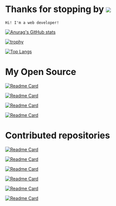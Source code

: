 # Thanks for stopping by ![](https://komarev.com/ghpvc/?username=trandaison&color=gray)

`Hi! I'm a web developer!`

[![Anurag's GitHub stats](https://github-readme-stats.vercel.app/api?username=trandaison&count_private=true&show_icons=true&bg_color=30,478ba2,de5b6d&title_color=fff&text_color=fff&icon_color=eee)](https://github.com/trandaison/github-readme-stats)

[![trophy](https://github-profile-trophy.vercel.app/?username=trandaison&theme=onedark)](https://github.com/ryo-ma/github-profile-trophy)

[![Top Langs](https://github-readme-stats.vercel.app/api/top-langs/?username=trandaison&bg_color=30,5ba8a0,ffbd71&title_color=fff&text_color=fff&icon_color=eee&layout=compact)](https://github.com/trandaison/github-readme-stats)

# My Open Source

[![Readme Card](https://github-readme-stats.vercel.app/api/pin/?username=trandaison&repo=nuxt-3-auth&bg_color=30,00C492,5672cd&title_color=fff&text_color=fff&icon_color=eee)](https://github.com/trandaison/nuxt-3-auth)

[![Readme Card](https://github-readme-stats.vercel.app/api/pin/?username=trandaison&repo=vscode-duplicate&bg_color=30,5672cd,FF756B&title_color=fff&text_color=fff&icon_color=eee)](https://github.com/trandaison/vscode-duplicate)

[![Readme Card](https://github-readme-stats.vercel.app/api/pin/?username=trandaison&repo=v-pagy&bg_color=30,6f5f90,cdb3d4&title_color=fff&text_color=fff&icon_color=eee)](https://github.com/trandaison/v-pagy)

[![Readme Card](https://github-readme-stats.vercel.app/api/pin/?username=trandaison&repo=spinner-favicon&bg_color=30,a7d676,85cbcc&title_color=fff&text_color=fff&icon_color=eee)](https://github.com/trandaison/spinner-favicon)

# Contributed repositories

[![Readme Card](https://github-readme-stats.vercel.app/api/pin/?username=primefaces&repo=primereact&bg_color=30,06b6d4,334155&title_color=fff&text_color=fff&icon_color=eee)](https://github.com/primefaces/primereact/pulls?q=is%3Apr+author%3Atrandaison+is%3Aclosed)

[![Readme Card](https://github-readme-stats.vercel.app/api/pin/?username=primefaces&repo=primevue&bg_color=30,10b981,334155&title_color=fff&text_color=fff&icon_color=eee)](https://github.com/primefaces/primevue/pulls?q=is%3Apr+author%3Atrandaison+is%3Aclosed)

[![Readme Card](https://github-readme-stats.vercel.app/api/pin/?username=tusen-ai&repo=naive-ui&bg_color=30,5fbc22,4c9718&title_color=fff&text_color=fff&icon_color=eee)](https://github.com/tusen-ai/naive-ui/pulls?q=is%3Apr+author%3Atrandaison+is%3Aclosed)

[![Readme Card](https://github-readme-stats.vercel.app/api/pin/?username=nuxt-community&repo=auth-module&bg_color=30,063a68,FF756B&title_color=fff&text_color=fff&icon_color=eee)](https://github.com/nuxt-community/auth-module/pulls?q=is%3Apr+author%3Atrandaison+is%3Aclosed)

[![Readme Card](https://github-readme-stats.vercel.app/api/pin/?username=makinacorpus&repo=Leaflet.GeometryUtil&bg_color=30,f9957f,f2f5d0&title_color=fff&text_color=fff&icon_color=eee)](https://github.com/makinacorpus/Leaflet.GeometryUtil/pulls?q=is%3Apr+is%3Aclosed+author%3Atrandaison)

[![Readme Card](https://github-readme-stats.vercel.app/api/pin/?username=nathanreyes&repo=v-calendar&bg_color=30,067d68,50d5b7&title_color=fff&text_color=fff&icon_color=eee)](https://github.com/nathanreyes/v-calendar/pulls?q=is%3Apr+is%3Aclosed+author%3Atrandaison)
